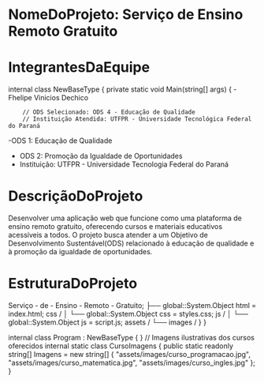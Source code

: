# NomeDoProjeto: Serviço de Ensino Remoto Gratuito

# IntegrantesDaEquipe
internal class NewBaseType
{
    private static void Main(string[] args)
    {
        -Fhelipe Vinicios Dechico

        // ODS Selecionado: ODS 4 - Educação de Qualidade
        // Instituição Atendida: UTFPR - Universidade Tecnológica Federal do Paraná
-ODS 1: Educação de Qualidade
- ODS 2: Promoção da Igualdade de Oportunidades
- Instituição: UTFPR - Universidade Tecnologia Federal do Paraná

# DescriçãoDoProjeto
Desenvolver uma aplicação web que funcione como uma plataforma de ensino remoto gratuito, oferecendo cursos e materiais educativos acessíveis a todos. O projeto busca atender a um Objetivo de Desenvolvimento Sustentável(ODS) relacionado à educação de qualidade e à promoção da igualdade de oportunidades.

# EstruturaDoProjeto

Serviço - de - Ensino - Remoto - Gratuito;
├── global::System.Object html = index.html;
        css /
│ └── global::System.Object css = styles.css;
        js /
│ └── global::System.Object js = script.js;
        assets /
└── images /
}
}

internal class Program : NewBaseType
{
}
// Imagens ilustrativas dos cursos oferecidos
internal static class CursoImagens
{
    public static readonly string[] Imagens = new string[]
    {
        "assets/images/curso_programacao.jpg",
        "assets/images/curso_matematica.jpg",
        "assets/images/curso_ingles.jpg"
    };
}

